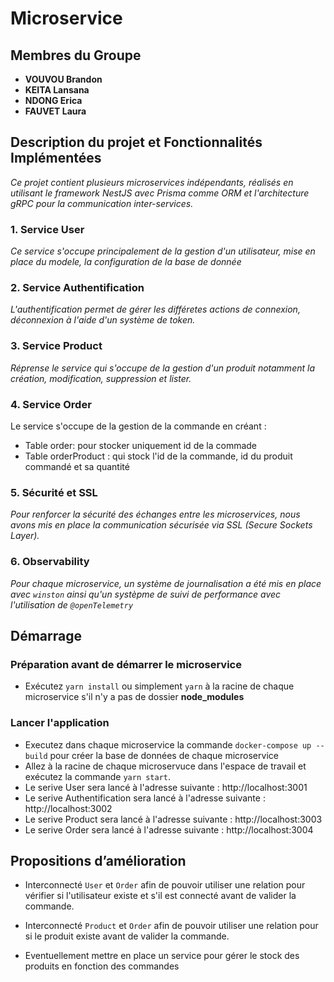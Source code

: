 # Microservice

## Membres du Groupe

- **VOUVOU Brandon**
- **KEITA Lansana**
- **NDONG Erica**
- **FAUVET Laura**

## Description du projet et Fonctionnalités Implémentées

_Ce projet contient plusieurs microservices indépendants, réalisés en utilisant le framework NestJS avec Prisma comme ORM et l'architecture gRPC pour la communication inter-services._

### 1. Service User

_Ce service s'occupe principalement de la gestion d'un utilisateur, mise en place du modele, la configuration de la base de donnée_

### 2. Service Authentification

_L'authentification permet de gérer les différetes actions de connexion, déconnexion à l'aide d'un système de token._

### 3. Service Product

_Réprense le service qui s'occupe de la gestion d'un produit notamment la création, modification, suppression et lister._

### 4. Service Order

Le service s'occupe de la gestion de la commande en créant :

- Table order: pour stocker uniquement id de la commade
- Table orderProduct : qui stock l'id de la commande, id du produit commandé et sa quantité

### 5. Sécurité et SSL

_Pour renforcer la sécurité des échanges entre les microservices, nous avons mis en place la communication sécurisée via SSL (Secure Sockets Layer)._

### 6. Observability

_Pour chaque microservice, un système de journalisation a été mis en place avec `winston` ainsi qu'un systèpme de suivi de performance avec l'utilisation de `@openTelemetry`_

## Démarrage

### Préparation avant de démarrer le microservice

- Exécutez `yarn install` ou simplement `yarn` à la racine de chaque microservice s'il n'y a pas de dossier **node_modules**

### Lancer l'application

- Executez dans chaque microservice la commande `docker-compose up --build` pour créer la base de données de chaque microservice
- Allez à la racine de chaque microservuce dans l'espace de travail et exécutez la commande `yarn start`.
- Le serive User sera lancé à l'adresse suivante : http://localhost:3001
- Le serive Authentification sera lancé à l'adresse suivante : http://localhost:3002
- Le serive Product sera lancé à l'adresse suivante : http://localhost:3003
- Le serive Order sera lancé à l'adresse suivante : http://localhost:3004

## Propositions d’amélioration

- Interconnecté `User` et `Order` afin de pouvoir utiliser une relation pour vérifier si l'utilisateur existe et s'il est connecté avant de valider la commande.

- Interconnecté `Product` et `Order` afin de pouvoir utiliser une relation pour si le produit existe avant de valider la commande.

- Eventuellement mettre en place un service pour gérer le stock des produits en fonction des commandes
